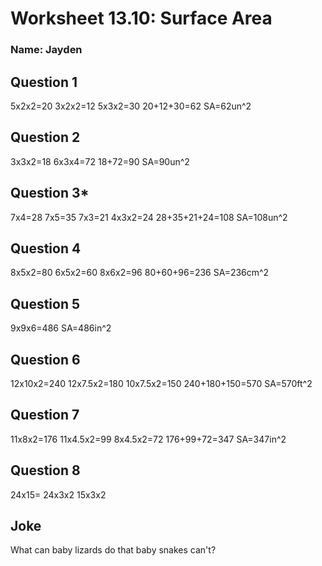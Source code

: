 # Worksheet 13.10: Surface Area

### Name: Jayden

## Question 1
5x2x2=20
3x2x2=12
5x3x2=30
20+12+30=62
SA=62un^2

## Question 2
3x3x2=18
6x3x4=72
18+72=90
SA=90un^2

## Question 3*
7x4=28
7x5=35
7x3=21
4x3x2=24
28+35+21+24=108
SA=108un^2

## Question 4
8x5x2=80
6x5x2=60
8x6x2=96
80+60+96=236
SA=236cm^2

## Question 5
9x9x6=486
SA=486in^2

## Question 6
12x10x2=240
12x7.5x2=180
10x7.5x2=150
240+180+150=570
SA=570ft^2

## Question 7
11x8x2=176
11x4.5x2=99
8x4.5x2=72
176+99+72=347
SA=347in^2

## Question 8
24x15=
24x3x2
15x3x2

## Joke
What can baby lizards do that baby snakes can't?
> 